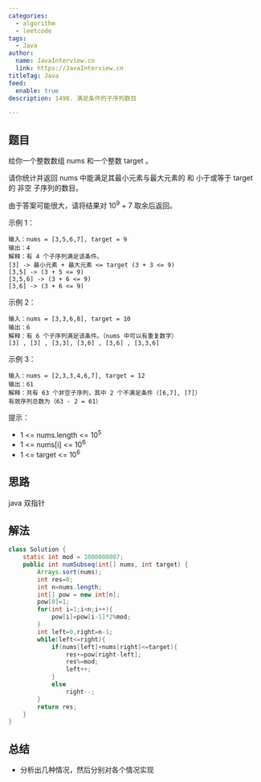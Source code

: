 ```yaml
---
categories:
  - algorithm
  - leetcode
tags:
  - Java
author: 
  name: JavaInterview.cn
  link: https://JavaInterview.cn
titleTag: Java
feed:
  enable: true
description: 1498. 满足条件的子序列数目

---
```


## 题目

给你一个整数数组 nums 和一个整数 target 。

请你统计并返回 nums 中能满足其最小元素与最大元素的 和 小于或等于 target 的 非空 子序列的数目。

由于答案可能很大，请将结果对 10<sup>9</sup> + 7 取余后返回。



示例 1：

    输入：nums = [3,5,6,7], target = 9
    输出：4
    解释：有 4 个子序列满足该条件。
    [3] -> 最小元素 + 最大元素 <= target (3 + 3 <= 9)
    [3,5] -> (3 + 5 <= 9)
    [3,5,6] -> (3 + 6 <= 9)
    [3,6] -> (3 + 6 <= 9)
示例 2：

    输入：nums = [3,3,6,8], target = 10
    输出：6
    解释：有 6 个子序列满足该条件。（nums 中可以有重复数字）
    [3] , [3] , [3,3], [3,6] , [3,6] , [3,3,6]
示例 3：

    输入：nums = [2,3,3,4,6,7], target = 12
    输出：61
    解释：共有 63 个非空子序列，其中 2 个不满足条件（[6,7], [7]）
    有效序列总数为（63 - 2 = 61）


提示：

* 1 <= nums.length <= 10<sup>5</sup>
* 1 <= nums[i] <= 10<sup>6</sup>
* 1 <= target <= 10<sup>6</sup>

## 思路

java 双指针

## 解法
```java
class Solution {
    static int mod = 1000000007;
    public int numSubseq(int[] nums, int target) {
        Arrays.sort(nums);
        int res=0;
        int n=nums.length;
        int[] pow = new int[n];
        pow[0]=1;
        for(int i=1;i<n;i++){
            pow[i]=pow[i-1]*2%mod;
        }
        int left=0,right=n-1;
        while(left<=right){
            if(nums[left]+nums[right]<=target){
                res+=pow[right-left];
                res%=mod;
                left++;
            }
            else
                right--;
        }
        return res;
    }
}

```

## 总结

- 分析出几种情况，然后分别对各个情况实现 

